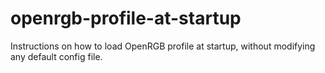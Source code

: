 # openrgb-profile-at-startup
Instructions on how to load OpenRGB profile at startup, without modifying any default config file.
